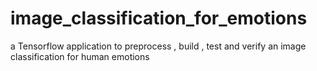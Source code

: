 # image_classification_for_emotions
a Tensorflow application to preprocess , build , test and verify an image classification for human emotions 
